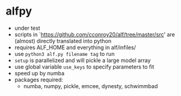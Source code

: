 # alfpy
* under test 
* scripts in `https://github.com/cconroy20/alf/tree/master/src' 
  are (almost) directly translated into python
* requires ALF_HOME and everything in alf/infiles/
* use `python3 alf.py filename tag` to run
* `setup` is parallelized and will pickle a large model array 
* use global variable `use_keys` to specify parameters to fit
* speed up by numba
* packages required: 
    - numba, numpy, pickle, emcee, dynesty, schwimmbad


